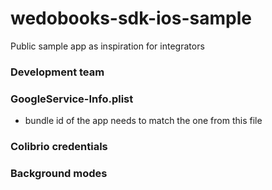 # wedobooks-sdk-ios-sample
Public sample app as inspiration for integrators

### Development team

### GoogleService-Info.plist

- bundle id of the app needs to match the one from this file  

### Colibrio credentials

### Background modes
